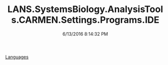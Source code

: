 ﻿---
title: LANS.SystemsBiology.AnalysisTools.CARMEN.Settings.Programs.IDE
date: 6/13/2016 8:14:32 PM
---

[Languages](T-LANS.SystemsBiology.AnalysisTools.CARMEN.Settings.Programs.IDE.Languages.html)
